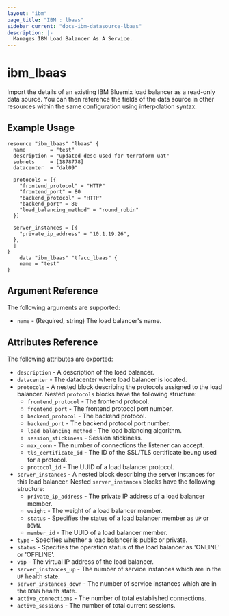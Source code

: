 ```yaml
---
layout: "ibm"
page_title: "IBM : lbaas"
sidebar_current: "docs-ibm-datasource-lbaas"
description: |-
  Manages IBM Load Balancer As A Service.
---
```


# ibm\_lbaas

Import the details of an existing IBM Bluemix load balancer as a read-only data source. You can then reference the fields of the data source in other resources within the same configuration using interpolation syntax.
 
## Example Usage

```hcl
resource "ibm_lbaas" "lbaas" {
  name        = "test"
  description = "updated desc-used for terraform uat"
  subnets     = [1878778]
  datacenter  = "dal09"

  protocols = [{
    "frontend_protocol" = "HTTP"
    "frontend_port" = 80
    "backend_protocol" = "HTTP"
    "backend_port" = 80
    "load_balancing_method" = "round_robin"
  }]

  server_instances = [{
    "private_ip_address" = "10.1.19.26",
  },
  ]
}
    data "ibm_lbaas" "tfacc_lbaas" {
    name = "test"
}

```

## Argument Reference

The following arguments are supported:

* `name` - (Required, string) The load balancer's name.

## Attributes Reference

The following attributes are exported:

* `description` - A description of the load balancer.
* `datacenter` - The datacenter where load balancer is located.
* `protocols` - A nested block describing the protocols assigned to the load balancer. Nested `protocols` blocks have the following structure:
  * `frontend_protocol` - The frontend protocol.
  * `frontend_port` - The frontend protocol port number.
  * `backend_protocol` - The backend protocol.
  * `backend_port` - The backend protocol port number.
  * `load_balancing_method` - The load balancing algorithm.
  * `session_stickiness` - Session stickiness.
  * `max_conn` - The number of connections the listener can accept.
  * `tls_certificate_id` - The ID of the SSL/TLS certificate beung used for a protocol.
  * `protocol_id` - The UUID of a load balancer protocol.
* `server_instances` - A nested block describing the server instances for this load balancer. Nested `server_instances` blocks have the following structure:
  * `private_ip_address` - The private IP address of a load balancer member.
  * `weight` - The weight of a load balancer member.
  * `status` - Specifies the status of a load balancer member as `UP` or `DOWN`.
  * `member_id` - The UUID of a load balancer member.
* `type` - Specifies whether a load balancer is public or private.
* `status` - Specifies the operation status of the load balancer as 'ONLINE' or 'OFFLINE'.
* `vip` - The virtual IP address of the load balancer.
* `server_instances_up` - The number of service instances which are in the `UP` health state.
* `server_instances_down` - The number of service instances which are in the `DOWN` health state.
* `active_connections` - The number of total established connections.
* `active_sessions` - The number of total current sessions.
